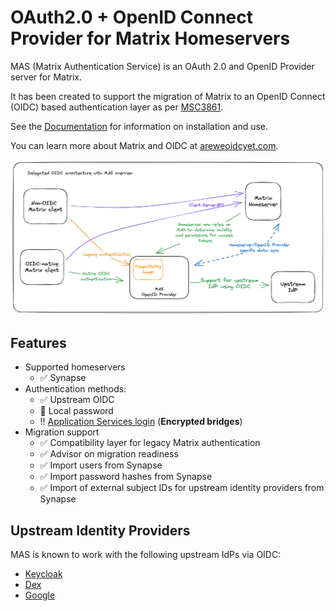 # OAuth2.0 + OpenID Connect Provider for Matrix Homeservers

MAS (Matrix Authentication Service) is an OAuth 2.0 and OpenID Provider server for Matrix.

It has been created to support the migration of Matrix to an OpenID Connect (OIDC) based authentication layer as per [MSC3861](https://github.com/matrix-org/matrix-doc/pull/3861).

See the [Documentation](https://matrix-org.github.io/matrix-authentication-service/index.html) for information on installation and use.

You can learn more about Matrix and OIDC at [areweoidcyet.com](https://areweoidcyet.com/).

![Delegated OIDC architecture with MAS overview](overview.png)

## Features

- Supported homeservers
  - ✅ Synapse
- Authentication methods:
  - ✅ Upstream OIDC
  - 🚧 Local password
  - ‼️ [Application Services login](https://matrix-org.github.io/matrix-authentication-service/as-login.html) (**Encrypted bridges**)
- Migration support
  - ✅ Compatibility layer for legacy Matrix authentication
  - ✅ Advisor on migration readiness
  - ✅ Import users from Synapse
  - ✅ Import password hashes from Synapse
  - ✅ Import of external subject IDs for upstream identity providers from Synapse

## Upstream Identity Providers

MAS is known to work with the following upstream IdPs via OIDC:

- [Keycloak](https://www.keycloak.org/)
- [Dex](https://dexidp.io/)
- [Google](https://developers.google.com/identity/openid-connect/openid-connect)
